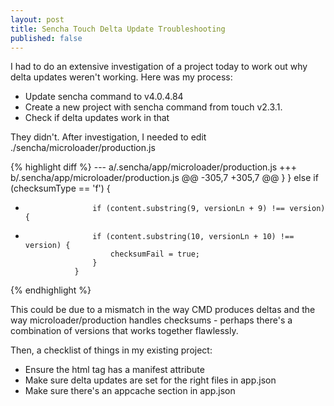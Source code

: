 ```yaml
---
layout: post
title: Sencha Touch Delta Update Troubleshooting
published: false
---
```



I had to do an extensive investigation of a project today to work out why delta updates weren't working. Here was my process:

- Update sencha command to v4.0.4.84
- Create a new project with sencha command from touch v2.3.1.
- Check if delta updates work in that

They didn't. After investigation, I needed to edit ./sencha/microloader/production.js

{% highlight diff %}
--- a/.sencha/app/microloader/production.js
+++ b/.sencha/app/microloader/production.js
@@ -305,7 +305,7 @@
                     }
                 }
                 else if (checksumType == 'f') {
-                    if (content.substring(9, versionLn + 9) !== version) {
+                    if (content.substring(10, versionLn + 10) !== version) {
                         checksumFail = true;
                     }
                 }

{% endhighlight %}

This could be due to a mismatch in the way CMD produces deltas and the way microloader/production handles checksums - perhaps there's a combination of versions that works together flawlessly.

Then, a checklist of things in my existing project:

- Ensure the html tag has a manifest attribute
- Make sure delta updates are set for the right files in app.json
- Make sure there's an appcache section in app.json
